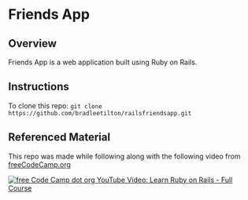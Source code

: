 Friends App
===
Overview
---
Friends App is a web application built using Ruby on Rails.<br>

Instructions
---
To clone this repo: `git clone https://github.com/bradleetilton/railsfriendsapp.git`<br>


Referenced Material
---
This repo was made while following along with the following video from [freeCodeCamp.org](freeCodeCamp.org)

[![free Code Camp dot org YouTube Video: Learn Ruby on Rails - Full Course](https://img.youtube.com/vi/fmyvWz5TUWg/0.jpg)](https://www.youtube.com/watch?v=fmyvWz5TUWg)
